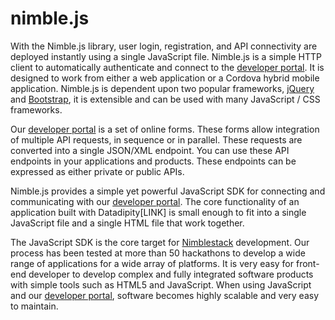 # nimble.js
With the Nimble.js library, user login, registration, and API connectivity are deployed instantly using a single JavaScript file. Nimble.js is a simple HTTP client to automatically authenticate and connect to the [developer portal](https://portal.nimblescript.io). It is designed to work from either a web application or a Cordova hybrid mobile application. Nimble.js is dependent upon two popular frameworks, [jQuery](http://jquery.com) and [Bootstrap](http://getbootstrap.com), it is extensible and can be used with many JavaScript / CSS frameworks.

Our [developer portal](https://portal.nimblescript.io) is a set of online forms. These forms allow integration of multiple API requests, in sequence or in parallel. These requests are converted into a single JSON/XML endpoint. You can use these API endpoints in your applications and products. These endpoints can be expressed as either private or public APIs.

Nimble.js provides a simple yet powerful JavaScript SDK for connecting and communicating with our [developer portal](https://portal.nimblescript.io). The core functionality of an application built with Datadipity[LINK] is small enough to fit into a single JavaScript file and a single HTML file that work together.

The JavaScript SDK is the core target for [Nimblestack](https://nimblestack.io) development. Our process has been tested at more than 50 hackathons to develop a wide range of applications for a wide array of platforms. It is very easy for front-end developer to develop complex and fully integrated software products with simple tools such as HTML5 and JavaScript. When using JavaScript and our [developer portal](https://portal.nimblescript.io), software becomes highly scalable and very easy to maintain.
